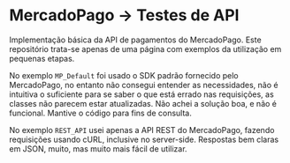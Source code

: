 # MercadoPago -> Testes de API

Implementação básica da API de pagamentos do MercadoPago.
Este repositório trata-se apenas de uma página com exemplos da utilização em pequenas etapas.

No exemplo `MP_Default` foi usado o SDK padrão fornecido pelo MercadoPago, no entanto não consegui entender as necessidades, não é intuitiva o suficiente para se saber o que está errado nas requisições, as classes não parecem estar atualizadas. Não achei a solução boa, e não é funcional. Mantive o código para fins de consulta.

No exemplo `REST_API` usei apenas a API REST do MercadoPago, fazendo requisições usando cURL, inclusive no server-side. Respostas bem claras em JSON, muito, mas muito mais fácil de utilizar.